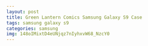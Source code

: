 ```yaml
---
layout: post
title: Green Lantern Comics Samsung Galaxy S9 Case
tags: samsung galaxy s9
categories: samsung
img: 148oIMixtD4eUNjqz7nIyhxvW68_NzcY0
---
```

